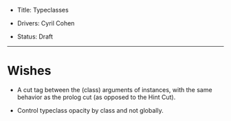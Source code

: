 - Title: Typeclasses

- Drivers: Cyril Cohen

- Status: Draft

----

# Wishes

- A cut tag between the (class) arguments of instances, with the same behavior as the prolog cut (as opposed to the Hint Cut).

- Control typeclass opacity by class and not globally.

